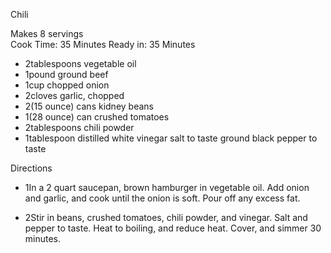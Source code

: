 Chili

Makes 8 servings  
Cook Time: 35 Minutes
Ready in: 35 Minutes

- 2tablespoons vegetable oil 
- 1pound ground beef 
- 1cup chopped onion 
- 2cloves garlic, chopped 
- 2(15 ounce) cans kidney beans 
- 1(28 ounce) can crushed tomatoes 
- 2tablespoons chili powder 
- 1tablespoon distilled white vinegar 
 salt to taste 
 ground black pepper to taste 
 

 Directions     
- 1In a 2 quart saucepan, brown hamburger in vegetable oil. Add onion and garlic, and cook until the onion is soft. Pour off any excess fat. 

- 2Stir in beans, crushed tomatoes, chili powder, and vinegar. Salt and pepper to taste. Heat to boiling, and reduce heat. Cover, and simmer 30 minutes. 
 
 
